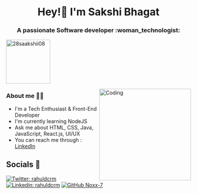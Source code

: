 <h1 align="center"> Hey!👋 I'm Sakshi Bhagat </h1>
<h3 align="center">  A passionate Software developer :woman_technologist: </h3>

<p align="left"> <img width="120" src="https://komarev.com/ghpvc/?username=28saakshii08&label=Profile%20views&color=0e75b6&style=flat" alt="28saakshii08"/> </p>
<img align="right" alt="Coding" width="250" src= "https://user-images.githubusercontent.com/74038190/271839927-f5d2d866-d25c-4873-8d82-425d2c62fc2e.gif" />

### About me :raising_hand_woman:
- I'm a Tech Enthusiast & Front-End Developer
- I'm currently learning NodeJS
- Ask me about HTML, CSS, Java, JavaScript, React.js, UI/UX
- You can reach me through : [LinkedIn](https://www.linkedin.com/in/sakshi-bhagat-644866218/)

##  Socials :link:

[![Twitter: rahuldcrm](https://img.shields.io/twitter/style=social)](https://twitter.com/saakshiiibhagat)
[![Linkedin: rahuldcrm](https://img.shields.io/badge/style=flat-square&logo=Linkedin&logoColor=white&link=https://www.linkedin.com/in/rahuldcrm/)](https://www.linkedin.com/in/sakshi-bhagat-644866218/)
[![GitHub Noxx-7](https://img.shields.io/github/followers/label=follow&style=social)](https://github.com/28saakshii08)













